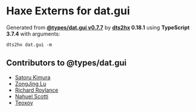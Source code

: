 # Haxe Externs for dat.gui

Generated from **[@types/dat.gui v0.7.7](https://github.com/DefinitelyTyped/DefinitelyTyped/tree/master/types/dat.gui)** by **[dts2hx](https://github.com/haxiomic/dts2hx) 0.18.1** using **TypeScript 3.7.4** with arguments:

	dts2hx dat.gui -m

## Contributors to @types/dat.gui
- [Satoru Kimura](https://github.com/gyohk)
- [ZongJing Lu](https://github.com/sonic3d)
- [Richard Roylance](https://github.com/rroylance)
- [Nahuel Scotti](https://github.com/singuerinc)
- [Teoxoy](https://github.com/teoxoy)